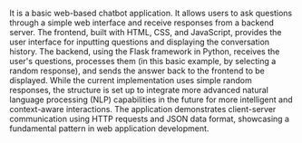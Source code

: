It is  a basic web-based chatbot application. It allows users to ask questions through a simple web interface and receive responses from a backend server. The frontend, built with HTML, CSS, and JavaScript, provides the user interface for inputting questions and displaying the conversation history. The backend, using the Flask framework in Python, receives the user's questions, processes them (in this basic example, by selecting a random response), and sends the answer back to the frontend to be displayed. While the current implementation uses simple random responses, the structure is set up to integrate more advanced natural language processing (NLP) capabilities in the future for more intelligent and context-aware interactions. The application demonstrates client-server communication using HTTP requests and JSON data format, showcasing a fundamental pattern in web application development.
